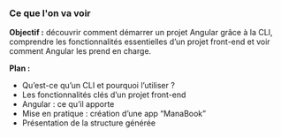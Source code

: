 ### Ce que l'on va voir

**Objectif :** découvrir comment démarrer un projet Angular grâce à la CLI, 
comprendre les fonctionnalités essentielles d’un projet front-end et voir comment Angular les prend en charge.

**Plan :**
- Qu’est-ce qu’un CLI et pourquoi l’utiliser ?
- Les fonctionnalités clés d’un projet front-end
- Angular : ce qu’il apporte
- Mise en pratique : création d’une app “ManaBook”
- Présentation de la structure générée
